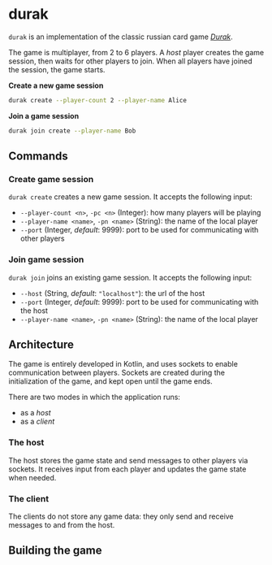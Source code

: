 # durak

`durak` is an implementation of the classic russian card game [_Durak_](https://en.wikipedia.org/wiki/Durak).

The game is multiplayer, from 2 to 6 players. A _host_ player creates the game session, then waits for other players to join.
When all players have joined the session, the game starts.

**Create a new game session**
```bash
durak create --player-count 2 --player-name Alice
```

**Join a game session**
```bash
durak join create --player-name Bob
```

## Commands

### Create game session

`durak create` creates a new game session. It accepts the following input:

- `--player-count <n>`, `-pc <n>` (Integer): how many players will be playing
- `--player-name <name>`, `-pn <name>` (String): the name of the local player
- `--port` (Integer, _default_: 9999): port to be used for communicating with other players

### Join game session

`durak join` joins an existing game session. It accepts the following input:

- `--host` (String, _default_: `"localhost"`): the url of the host
- `--port` (Integer, _default_: 9999): port to be used for communicating with the host
- `--player-name <name>`, `-pn <name>` (String): the name of the local player

## Architecture

The game is entirely developed in Kotlin, and uses sockets to enable communication between players.
Sockets are created during the initialization of the game, and kept open until the game ends.

There are two modes in which the application runs:

- as a _host_
- as a _client_

### The host

The host stores the game state and send messages to other players via sockets.
It receives input from each player and updates the game state when needed.

### The client

The clients do not store any game data: they only send and receive messages to and from the host.

## Building the game
